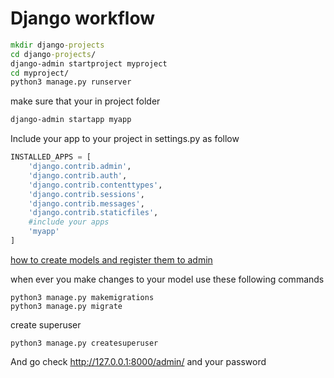# Django workflow
```bat
mkdir django-projects
cd django-projects/
django-admin startproject myproject
cd myproject/
python3 manage.py runserver
```
make sure that your in project folder
```bash
django-admin startapp myapp
```

Include your app to your project in settings.py as follow
```python
INSTALLED_APPS = [
    'django.contrib.admin',
    'django.contrib.auth',
    'django.contrib.contenttypes',
    'django.contrib.sessions',
    'django.contrib.messages',
    'django.contrib.staticfiles',
    #include your apps
    'myapp'
]
```

[how to create models and register them to admin](http://www.john-player.com/django/how-to-register-a-model-with-django-admin/)

when ever you make changes to your model use these following commands
```
python3 manage.py makemigrations
python3 manage.py migrate
```
create superuser
```
python3 manage.py createsuperuser
```
And go check http://127.0.0.1:8000/admin/ and your password



